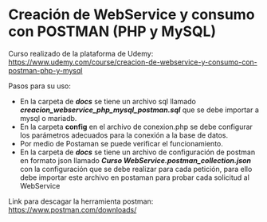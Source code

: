# Creación de WebService y consumo con POSTMAN (PHP y MySQL)

Curso realizado  de la plataforma de Udemy: https://www.udemy.com/course/creacion-de-webservice-y-consumo-con-postman-php-y-mysql

Pasos para su uso: 

- En la carpeta de ***docs*** se tiene un archivo sql llamado ***creacion_webservice_php_mysql_postman.sql*** que se debe importar a mysql o mariadb. 
- En la carpeta **config** en el archivo de conexion.php se debe configurar los parámetros adecuados para la conexión a la base de datos. 
- Por medio de Postaman se puede verificar el funcionamiento. 
- En la carpeta de ***docs*** se tiene un archivo de configuración de postman en formato json llamado ***Curso WebService.postman_collection.json*** con la configuración que se debe realizar para cada petición, para ello debe importar este archivo en postaman para probar cada solicitud al WebService

Link para descagar la herramienta postman: https://www.postman.com/downloads/